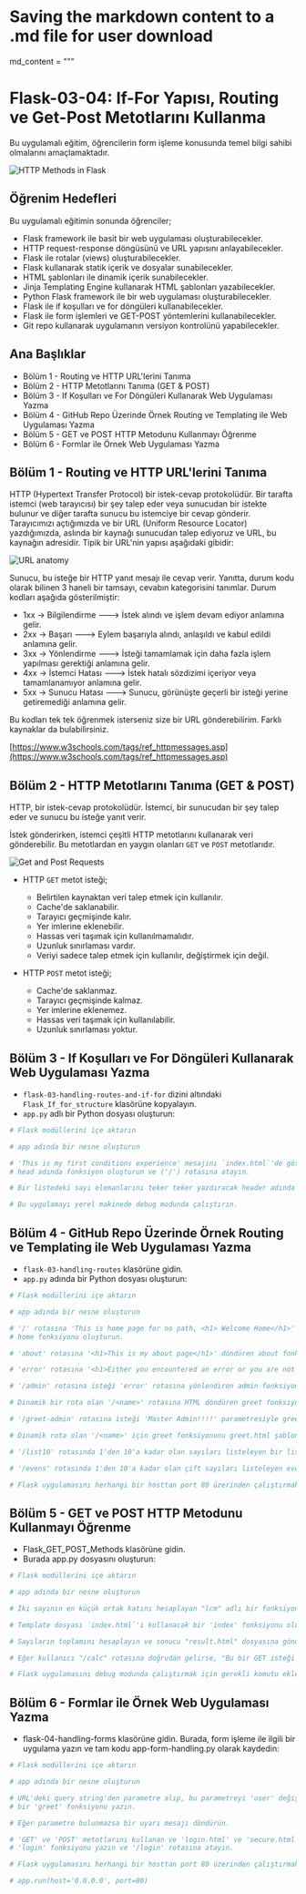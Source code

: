 # Saving the markdown content to a .md file for user download

md_content = """
# Flask-03-04: If-For Yapısı, Routing ve Get-Post Metotlarını Kullanma

Bu uygulamalı eğitim, öğrencilerin form işleme konusunda temel bilgi sahibi olmalarını amaçlamaktadır.

![HTTP Methods in Flask](./http-methods-flask.png)

## Öğrenim Hedefleri

Bu uygulamalı eğitimin sonunda öğrenciler;

- Flask framework ile basit bir web uygulaması oluşturabilecekler.
- HTTP request-response döngüsünü ve URL yapısını anlayabilecekler.
- Flask ile rotalar (views) oluşturabilecekler.
- Flask kullanarak statik içerik ve dosyalar sunabilecekler.
- HTML şablonları ile dinamik içerik sunabilecekler.
- Jinja Templating Engine kullanarak HTML şablonları yazabilecekler.
- Python Flask framework ile bir web uygulaması oluşturabilecekler.
- Flask ile if koşulları ve for döngüleri kullanabilecekler.
- Flask ile form işlemleri ve GET-POST yöntemlerini kullanabilecekler.
- Git repo kullanarak uygulamanın versiyon kontrolünü yapabilecekler.

## Ana Başlıklar

- Bölüm 1 - Routing ve HTTP URL'lerini Tanıma
- Bölüm 2 - HTTP Metotlarını Tanıma (GET & POST)
- Bölüm 3 - If Koşulları ve For Döngüleri Kullanarak Web Uygulaması Yazma
- Bölüm 4 - GitHub Repo Üzerinde Örnek Routing ve Templating ile Web Uygulaması Yazma
- Bölüm 5 - GET ve POST HTTP Metodunu Kullanmayı Öğrenme
- Bölüm 6 - Formlar ile Örnek Web Uygulaması Yazma

## Bölüm 1 - Routing ve HTTP URL'lerini Tanıma

HTTP (Hypertext Transfer Protocol) bir istek-cevap protokolüdür. Bir tarafta istemci (web tarayıcısı) bir şey talep eder veya sunucudan bir istekte bulunur ve diğer tarafta sunucu bu istemciye bir cevap gönderir. Tarayıcımızı açtığımızda ve bir URL (Uniform Resource Locator) yazdığımızda, aslında bir kaynağı sunucudan talep ediyoruz ve URL, bu kaynağın adresidir. Tipik bir URL'nin yapısı aşağıdaki gibidir:

![URL anatomy](./url-structure.png)

Sunucu, bu isteğe bir HTTP yanıt mesajı ile cevap verir. Yanıtta, durum kodu olarak bilinen 3 haneli bir tamsayı, cevabın kategorisini tanımlar. Durum kodları aşağıda gösterilmiştir:

- 1xx -> Bilgilendirme ---> İstek alındı ve işlem devam ediyor anlamına gelir.
- 2xx -> Başarı ---> Eylem başarıyla alındı, anlaşıldı ve kabul edildi anlamına gelir.
- 3xx -> Yönlendirme ---> İsteği tamamlamak için daha fazla işlem yapılması gerektiği anlamına gelir.
- 4xx -> İstemci Hatası ---> İstek hatalı sözdizimi içeriyor veya tamamlanamıyor anlamına gelir.
- 5xx -> Sunucu Hatası ---> Sunucu, görünüşte geçerli bir isteği yerine getiremediği anlamına gelir.

Bu kodları tek tek öğrenmek isterseniz size bir URL gönderebilirim. Farklı kaynaklar da bulabilirsiniz.

[https://www.w3schools.com/tags/ref_httpmessages.asp](https://www.w3schools.com/tags/ref_httpmessages.asp)

## Bölüm 2 - HTTP Metotlarını Tanıma (GET & POST)

HTTP, bir istek-cevap protokolüdür. İstemci, bir sunucudan bir şey talep eder ve sunucu bu isteğe yanıt verir.

İstek gönderirken, istemci çeşitli HTTP metotlarını kullanarak veri gönderebilir. Bu metotlardan en yaygın olanları `GET` ve `POST` metotlarıdır.

![Get and Post Requests](./get-post-request.jpg)

- HTTP `GET` metot isteği;
    
    - Belirtilen kaynaktan veri talep etmek için kullanılır.
    - Cache'de saklanabilir.
    - Tarayıcı geçmişinde kalır.
    - Yer imlerine eklenebilir.
    - Hassas veri taşımak için kullanılmamalıdır.
    - Uzunluk sınırlaması vardır.
    - Veriyi sadece talep etmek için kullanılır, değiştirmek için değil.

- HTTP `POST` metot isteği;
    
    - Cache'de saklanmaz.
    - Tarayıcı geçmişinde kalmaz.
    - Yer imlerine eklenemez.
    - Hassas veri taşımak için kullanılabilir.
    - Uzunluk sınırlaması yoktur.

## Bölüm 3 - If Koşulları ve For Döngüleri Kullanarak Web Uygulaması Yazma

- `flask-03-handling-routes-and-if-for` dizini altındaki `Flask_If_for_structure` klasörüne kopyalayın.
- `app.py` adlı bir Python dosyası oluşturun:

```python
# Flask modüllerini içe aktarın

# app adında bir nesne oluşturun

# 'This is my first conditions experience' mesajını `index.html`'de gösterecek bir 
# head adında fonksiyon oluşturun ve ('/') rotasına atayın.

# Bir listedeki sayı elemanlarını teker teker yazdıracak header adında bir fonksiyon oluşturun ve ('/') rotasına atayın.

# Bu uygulamayı yerel makinede debug modunda çalıştırın.
```
## Bölüm 4 - GitHub Repo Üzerinde Örnek Routing ve Templating ile Web Uygulaması Yazma
- `flask-03-handling-routes` klasörüne gidin.
- `app.py` adında bir Python dosyası oluşturun:
  
``` python
# Flask modüllerini içe aktarın

# app adında bir nesne oluşturun 

# '/' rotasına 'This is home page for no path, <h1> Welcome Home</h1>' döndüren bir 
# home fonksiyonu oluşturun.

# 'about' rotasına '<h1>This is my about page</h1>' döndüren about fonksiyonunu oluşturun.

# 'error' rotasına '<h1>Either you encountered an error or you are not authorized.</h1>' döndüren error fonksiyonunu oluşturun.

# '/admin' rotasına isteği 'error' rotasına yönlendiren admin fonksiyonunu oluşturun.

# Dinamik bir rota olan '/<name>' rotasına HTML döndüren greet fonksiyonunu oluşturun.

# '/greet-admin' rotasına isteği 'Master Admin!!!!' parametresiyle greet fonksiyonuna yönlendiren greet_admin fonksiyonunu oluşturun.

# Dinamik rota olan '/<name>' için greet fonksiyonunu greet.html şablonunu kullanarak yeniden yazın.

# '/list10' rotasında 1'den 10'a kadar olan sayıları listeleyen bir list10 fonksiyonu oluşturun.

# '/evens' rotasında 1'den 10'a kadar olan çift sayıları listeleyen evens fonksiyonunu oluşturun.

# Flask uygulamasını herhangi bir hosttan port 80 üzerinden çalıştırmak için gerekli komutu ekleyin.
```
## Bölüm 5 - GET ve POST HTTP Metodunu Kullanmayı Öğrenme
- Flask_GET_POST_Methods klasörüne gidin.
- Burada app.py dosyasını oluşturun:

```python
# Flask modüllerini içe aktarın

# app adında bir nesne oluşturun

# İki sayının en küçük ortak katını hesaplayan "lcm" adlı bir fonksiyon oluşturun.

# Template dosyası `index.html`'i kullanacak bir 'index' fonksiyonu oluşturun ve rota olarak '/' atayın.

# Sayıların toplamını hesaplayın ve sonucu "result.html" dosyasına gönderin. Rota olarak '/calc' atayın.

# Eğer kullanıcı "/calc" rotasına doğrudan gelirse, "Bu bir GET isteği olduğu için LCM hesaplanmadı" mesajını "result.html" ile birlikte döndürün.

# Flask uygulamasını debug modunda çalıştırmak için gerekli komutu ekleyin.
```

## Bölüm 6 - Formlar ile Örnek Web Uygulaması Yazma
- flask-04-handling-forms klasörüne gidin.
Burada, form işleme ile ilgili bir uygulama yazın ve tam kodu app-form-handling.py olarak kaydedin:
```python
# Flask modüllerini içe aktarın

# app adında bir nesne oluşturun

# URL'deki query string'den parametre alıp, bu parametreyi 'user' değişkenine atayan ve `greet.html` şablonunu kullanan 
# bir 'greet' fonksiyonu yazın.

# Eğer parametre bulunmazsa bir uyarı mesajı döndürün.

# 'GET' ve 'POST' metotlarını kullanan ve 'login.html' ve 'secure.html' şablonlarını içeren bir 
# 'login' fonksiyonu yazın ve '/login' rotasına atayın.

# Flask uygulamasını herhangi bir hosttan port 80 üzerinden çalıştırmak

# app.run(host='0.0.0.0', port=80)
```